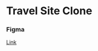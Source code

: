# Travel Site Clone 

### Figma 
[Link](https://www.figma.com/file/NS7IES96xQMSqWtSRS3ulu/Tour-Guide---travel-agency%2Ftravel-booking-website-(Community)?node-id=37%3A145&mode=dev)

